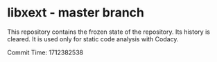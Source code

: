 # libxext - master branch

This repository contains the frozen state of the repository.
Its history is cleared. It is used only for static code
analysis with Codacy.

Commit Time: 1712382538